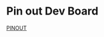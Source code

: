 # Pin out Dev Board

[PINOUT](https://www.paleotechnologist.net/wp-content/uploads/2021/02/H39c2130da52e43e7ac7ccee871075b46E.png)

